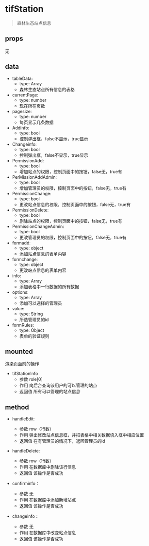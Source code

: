 # tifStation

> 森林生态站点信息

## props

无

## data

* tableData:
  * type: Array
  * 森林生态站点所有信息的表格
* currentPage:
  * type: number
  * 现在所在页数
* pagesize:
  * type: number
  * 每页显示几条数据
* Addinfo: 
  * type: bool
  * 控制弹出框，false不显示，true显示
* Changeinfo:
  * type: bool
  * 控制弹出框，false不显示，true显示
* PermissionAdd:
  * type: bool
  * 增加站点的权限，控制页面中的按钮，false无，true有
* PerMissionAddAdmin:
  * type: bool
  * 增加管理员的权限，控制页面中的按钮，false无，true有
* PermissionChange:
  * type: bool
  * 更改站点信息的权限，控制页面中的按钮，false无，true有
* PermissionDelete:
  * type: bool
  * 删除站点的权限，控制页面中的按钮，false无，true有
* PermissionChangeAdmin:
  * type: bool
  * 更改管理员的权限，控制页面中的按钮，false无，true有
* formadd:
  * type: object
  * 添加站点信息的表单内容
* formchange:
  * type: object
  * 更改站点信息的表单内容
* info:
  * type: Array
  * 添加表格中一行数据的所有数据
* options:
  * type: Array
  * 添加可以选择的管理员
* value:
  * type: String
  * 所选管理员的id
* formRules:
  * type: Object
  * 表单的验证规则
  
## mounted
渲染页面前的操作
* tifStationInfo
  * 参数 role[0]
  * 作用 向后台查询该用户的可以管理的站点
  * 返回值 所有可以管理的站点信息
## method

* handleEdit:
  * 参数 row（行数）
  * 作用 弹出修改站点信息框，并把表格中相关数据填入框中相应位置
  * 返回值 在有管理员的情况下，返回管理员的id

* handleDelete:
  * 参数 row（行数）
  * 作用 在数据库中删除该行信息
  * 返回值 该操作是否成功
  
* confirminfo：
  * 参数 无
  * 作用 在数据库中添加新增站点
  * 返回值 该操作是否成功 
  
* changeinfo：
  * 参数 无
  * 作用 在数据库中改变站点信息
  * 返回值 该操作是否成功
